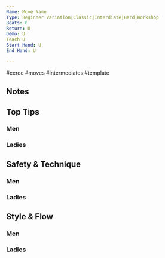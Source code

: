 ```yaml
---
Name: Move Name
Type: Beginner Variation|Classic|Interdiate|Hard|Workshop
Beats: 0
Return: U
Demo: U
Teach U
Start Hand: U
End Hand: U

---
```

#ceroc #moves #intermediates #template
## Notes

## Top Tips
### Men

### Ladies

## Safety & Technique
### Men

### Ladies

## Style & Flow
### Men

### Ladies


